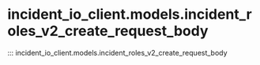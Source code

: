 # incident_io_client.models.incident_roles_v2_create_request_body

::: incident_io_client.models.incident_roles_v2_create_request_body

